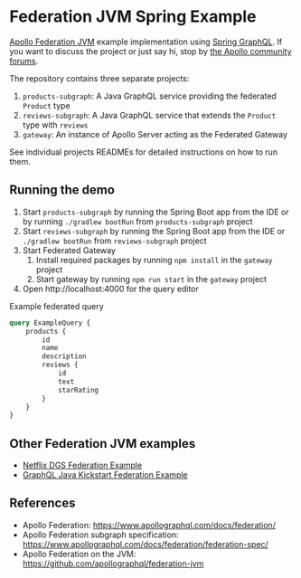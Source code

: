 # Federation JVM Spring Example

[Apollo Federation JVM](https://github.com/apollographql/federation-jvm) example implementation using [Spring GraphQL](https://docs.spring.io/spring-graphql/docs/current/reference/html/).
If you want to discuss the project or just say hi, stop by [the Apollo community forums](https://community.apollographql.com/).

The repository contains three separate projects:

1. `products-subgraph`: A Java GraphQL service providing the federated `Product` type
2. `reviews-subgraph`: A Java GraphQL service that extends the `Product` type with `reviews`
3. `gateway`: An instance of Apollo Server acting as the Federated Gateway

See individual projects READMEs for detailed instructions on how to run them.

Running the demo
----

1. Start `products-subgraph` by running the Spring Boot app from the IDE or by running `./gradlew bootRun` from `products-subgraph` project
2. Start `reviews-subgraph` by running the Spring Boot app from the IDE or `./gradlew bootRun` from `reviews-subgraph` project
3. Start Federated Gateway
   1. Install required packages by running `npm install` in the `gateway` project
   2. Start gateway by running `npm run start` in the `gateway` project
4. Open http://localhost:4000 for the query editor

Example federated query

```graphql
query ExampleQuery {
    products {
        id
        name
        description
        reviews {
            id
            text
            starRating
        }
    }
}
```

## Other Federation JVM examples

* [Netflix DGS Federation Example](https://github.com/Netflix/dgs-federation-example)
* [GraphQL Java Kickstart Federation Example](https://github.com/setchy/graphql-java-kickstart-federation-example)
       
## References
            
* Apollo Federation: https://www.apollographql.com/docs/federation/
* Apollo Federation subgraph specification: https://www.apollographql.com/docs/federation/federation-spec/
* Apollo Federation on the JVM: https://github.com/apollographql/federation-jvm